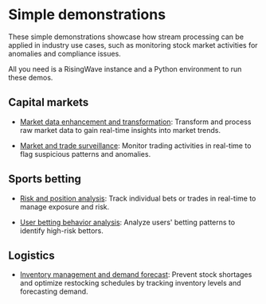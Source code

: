 # Simple demonstrations

These simple demonstrations showcase how stream processing can be applied in industry use cases, such as monitoring stock market activities for anomalies and compliance issues.

All you need is a RisingWave instance and a Python environment to run these demos.

## Capital markets

* [Market data enhancement and transformation](02-simple-demos/capital_markets/market_data_enrichment): Transform and process raw market data to gain real-time insights into market trends.

* [Market and trade surveillance](02-simple-demos/capital_markets/market_surveillance): Monitor trading activities in real-time to flag suspicious patterns and anomalies.

## Sports betting

* [Risk and position analysis](/02-simple-demos/sports_betting/position_risk_management): Track individual bets or trades in real-time to manage exposure and risk.

* [User betting behavior analysis](02-simple-demos/sports_betting/user_betting_behavior): Analyze users' betting patterns to identify high-risk bettors.

## Logistics

* [Inventory management and demand forecast](02-simple-demos/logistics/warehouse_inventory_mgmt): Prevent stock shortages and optimize restocking schedules by tracking inventory levels and forecasting demand.